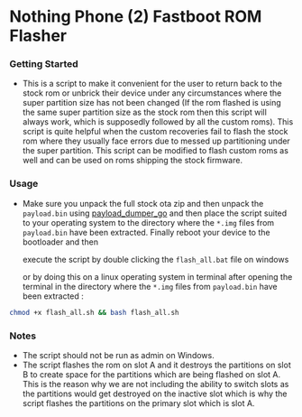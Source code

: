 # Nothing Phone (2) Fastboot ROM Flasher

### Getting Started
- This is a script to make it convenient for the user to return back to the stock rom or unbrick their device under any circumstances where the super partition size has not been changed (If the rom flashed is using the same super partition size as the stock rom then this script will always work, which is supposedly followed by all the custom roms). This script is quite helpful when the custom recoveries fail to flash the stock rom where they usually face errors due to messed up partitioning under the super partition. This script can be modified to flash custom roms as well and can be used on roms shipping the stock firmware.

### Usage
- Make sure you unpack the full stock ota zip and then unpack the `payload.bin` using [payload_dumper_go](https://github.com/ssut/payload-dumper-go) and then place the script suited to your operating system to the directory where the `*.img` files from `payload.bin` have been extracted. Finally reboot your device to the bootloader and then 

    execute the script by double clicking the `flash_all.bat` file on windows 

    or by doing this on a linux operating system in terminal after opening the terminal in the directory where the `*.img` files from `payload.bin` have been extracted :

```bash
chmod +x flash_all.sh && bash flash_all.sh
```

### Notes
- The script should not be run as admin on Windows.
- The script flashes the rom on slot A and it destroys the partitions on slot B to create space for the partitions which are being flashed on slot A. This is the reason why we are not including the ability to switch slots as the partitions would get destroyed on the inactive slot which is why the script flashes the partitions on the primary slot which is slot A.

